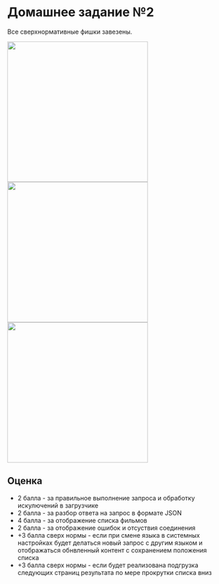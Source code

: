 # Домашнее задание №2
Все сверхнормативные фишки завезены.

<img src="https://github.com/Katsz/homework2/blob/master/screenshots/a.png" height="320px"/>
<img src="https://github.com/Katsz/homework2/blob/master/screenshots/b.png" height="320px"/>
<img src="https://github.com/Katsz/homework2/blob/master/screenshots/c.png" height="320px"/>


## Оценка
* 2 балла - за правильное выполнение запроса и обработку искулючений в загрузчике
* 2 балла - за разбор ответа на запрос в формате JSON
* 4 балла - за отображение списка фильмов
* 2 балла - за отображение ошибок и отсуствия соединения
* +3 балла сверх нормы - если при смене языка в системных настройках будет делаться новый запрос с другим языком и отображаться обнвленный контент с сохранением положения списка
* +3 балла сверх нормы - если будет реализована подгрузка следующих страниц результата по мере прокрутки списка вниз
